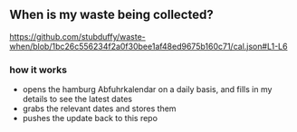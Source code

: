 ## When is my waste being collected?
  https://github.com/stubduffy/waste-when/blob/1bc26c556234f2a0f30bee1af48ed9675b160c71/cal.json#L1-L6
  
  ### how it works
  - opens the hamburg Abfuhrkalendar on a daily basis, and fills in my details to see the latest dates
  - grabs the relevant dates and stores them
  - pushes the update back to this repo
  
